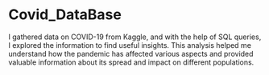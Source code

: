 # Covid_DataBase
I gathered data on COVID-19 from Kaggle, and with the help of SQL queries, I explored the information to find useful insights. 
This analysis helped me understand how the pandemic has affected various aspects and provided valuable information about its spread and impact on different populations.
